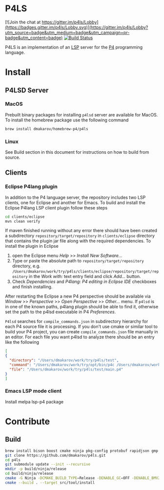 # P4LS

[![Join the chat at https://gitter.im/p4ls/Lobby](https://badges.gitter.im/p4ls/Lobby.svg)](https://gitter.im/p4ls/Lobby?utm_source=badge&utm_medium=badge&utm_campaign=pr-badge&utm_content=badge)
[![Build Status](https://travis-ci.org/dmakarov/p4ls.svg?branch=master)](https://travis-ci.org/dmakarov/p4ls)

P4LS is an implementation of an [LSP](https://microsoft.github.io/language-server-protocol/specification)
server for the [P4](https://p4.org/) programming language.

Install
=======

P4LSD Server
-----------

### MacOS

Prebuilt binary packages for installing `p4lsd` server are available
for MacOS.  To install the homebrew package use the following command

``` sh
brew install dmakarov/homebrew-p4/p4ls
```

### Linux

See Build section in this document for instructions on how to build
from source.


Clients
-------

### Eclipse P4lang plugin

In addition to the P4 language server, the repository includes two LSP
clients, one for Eclipse and another for Emacs.  To build and install
the Eclipse P4lang LSP client plugin follow these steps

``` sh
cd clients/eclipse
mvn clean verify
```

If maven finished running without any error there should have been
created a subdirectory `repository/target/repository` in
`clients/eclipse` directory that contains the plugin jar file along
with the required dependencies.  To install the plugin in Eclipse

1. open the Eclipse menu _Help_ >> _Install New Software..._
2. Type or paste the absolute path to `repository/target/repository`
   directory,
   e.g. `/Users/dmakarov/work/try/p4ls/clients/eclipse/repository/target/repository`
   in the _Work with:_ text entry field and click _Add..._ button.
3. Check _Dependencies_ and _P4lang: P4 editing in Eclipse IDE_
   checkboxes and finish installing.

After restarting the Eclipse a new P4 perspective should be available
via _Window_ >> _Perspective_ >> _Open Perspective_ >> _Other..._
menu.  If `p4lsd` is in one of the known paths, p4lang plugin should
be able to find it, otherwise set the path to the p4lsd executable in
P4 _Preferences_.

`P4lsd` searches for `compile_commands.json` in subdirectory hierarchy
for each P4 source file it is processing.  If you don't use cmake or
similar tool to build your P4 project, you can create
`compile_commands.json` file manually in an editor. For each file you
want p4lsd to analyze there should be an entry like the following

``` json
[
{
  "directory": "/Users/dmakarov/work/try/p4ls/test",
  "command": "/Users/dmakarov/work/try/opt/bin/p4c /Users/dmakarov/work/try/p4ls/test/main.p4",
  "file": "/Users/dmakarov/work/try/p4ls/test/main.p4"
}
]
```

### Emacs LSP mode client

Install melpa lsp-p4 package


Contribute
==========

Build
-----

``` sh
brew install bison boost cmake ninja pkg-config protobuf rapidjson gmp
git clone https://github.com/dmakarov/p4ls.git
cd p4ls
git submodule update --init --recursive
mkdir -p build/ninja/release
cd build/ninja/release
cmake -G Ninja -DCMAKE_BUILD_TYPE=Release -DENABLE_GC=OFF -DENABLE_BMV2=OFF -DENABLE_EBPF=OFF -DENABLE_GTESTS=OFF -DENABLE_P4C_GRAPHS=OFF -DENABLE_P4TEST=OFF -DHUNTER_ENABLED=OFF -DBoost_USE_STATIC_LIBS=ON <path to p4ls repository>
cmake --build . --target src/tool/install
```
